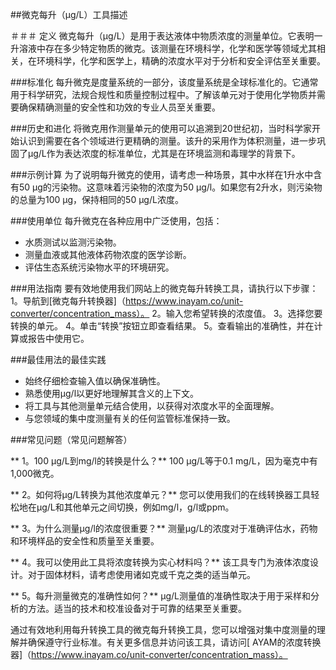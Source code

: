 ##微克每升（µg/L）工具描述

＃＃＃ 定义
微克每升（µg/L）是用于表达液体中物质浓度的测量单位。它表明一升溶液中存在多少特定物质的微克。该测量在环境科学，化学和医学等领域尤其相关，在环境科学，化学和医学上，精确的浓度水平对于分析和安全评估至关重要。

###标准化
每升微克是度量系统的一部分，该度量系统是全球标准化的。它通常用于科学研究，法规合规性和质量控制过程中。了解该单元对于使用化学物质并需要确保精确测量的安全性和功效的专业人员至关重要。

###历史和进化
将微克用作测量单元的使用可以追溯到20世纪初，当时科学家开始认识到需要在各个领域进行更精确的测量。该升的采用作为体积测量，进一步巩固了µg/L作为表达浓度的标准单位，尤其是在环境监测和毒理学的背景下。

###示例计算
为了说明每升微克的使用，请考虑一种场景，其中水样在1升水中含有50 µg的污染物。这意味着污染物的浓度为50 µg/l。如果您有2升水，则污染物的总量为100 µg，保持相同的50 µg/L浓度。

###使用单位
每升微克在各种应用中广泛使用，包括：
- 水质测试以监测污染物。
- 测量血液或其他液体药物浓度的医学诊断。
- 评估生态系统污染物水平的环境研究。

###用法指南
要有效地使用我们网站上的微克每升转换工具，请执行以下步骤：
1。导航到[微克每升转换器]（https://www.inayam.co/unit-converter/concentration_mass）。
2。输入您希望转换的浓度值。
3。选择您要转换的单元。
4。单击“转换”按钮立即查看结果。
5。查看输出的准确性，并在计算或报告中使用它。

###最佳用法的最佳实践
- 始终仔细检查输入值以确保准确性。
- 熟悉使用µg/l以更好地理解其含义的上下文。
- 将工具与其他测量单元结合使用，以获得对浓度水平的全面理解。
- 与您领域的集中度测量有关的任何监管标准保持一致。

###常见问题（常见问题解答）

** 1。100 µg/L到mg/l的转换是什么？**
100 µg/L等于0.1 mg/L，因为毫克中有1,000微克。

** 2。如何将µg/L转换为其他浓度单元？**
您可以使用我们的在线转换器工具轻松地在µg/L和其他单元之间切换，例如mg/l，g/l或ppm。

** 3。为什么测量µg/l的浓度很重要？**
测量µg/L的浓度对于准确评估水，药物和环境样品的安全性和质量至关重要。

** 4。我可以使用此工具将浓度转换为实心材料吗？**
该工具专门为液体浓度设计。对于固体材料，请考虑使用诸如克或千克之类的适当单元。

** 5。每升测量微克的准确性如何？**
µg/L测量值的准确性取决于用于采样和分析的方法。适当的技术和校准设备对于可靠的结果至关重要。

通过有效地利用每升转换工具的微克每升转换工具，您可以增强对集中度测量的理解并确保遵守行业标准。有关更多信息并访问该工具，请访问[ AYAM的浓度转换器]（https://www.inayam.co/unit-converter/concentration_mass）。